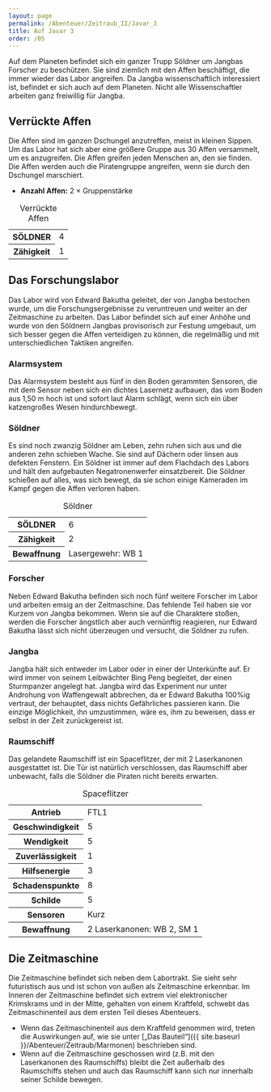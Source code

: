 ```yaml
---
layout: page
permalink: /Abenteuer/Zeitraub_II/Javar_3
title: Auf Javar 3
order: /05
---
```


Auf dem Planeten befindet sich ein ganzer Trupp Söldner um Jangbas Forscher zu beschützen. Sie sind ziemlich mit den Affen beschäftigt, die immer wieder das Labor angreifen. Da Jangba wissenschaftlich interessiert ist, befindet er sich auch auf dem Planeten. Nicht alle Wissenschaftler arbeiten ganz freiwillig für Jangba.

## Verrückte Affen

Die Affen sind im ganzen Dschungel anzutreffen, meist in kleinen Sippen. Um das Labor hat sich aber eine größere Gruppe aus 30 Affen versammelt, um es anzugreifen. Die Affen greifen jeden Menschen an, den sie finden. Die Affen werden auch die Piratengruppe angreifen, wenn sie durch den Dschungel marschiert.

- **Anzahl Affen:** 2 × Gruppenstärke

<table>
<caption>Verrückte Affen</caption>
<tbody>
<tr><th>SÖLDNER</th><td>4</td></tr>
<tr><th>Zähigkeit</th><td>1</td></tr>
</tbody>
</table>

## Das Forschungslabor

Das Labor wird von Edward Bakutha geleitet, der von Jangba bestochen wurde, um die Forschungsergebnisse zu veruntreuen und weiter an der Zeitmaschine zu arbeiten. Das Labor befindet sich auf einer Anhöhe und wurde von den Söldnern Jangbas provisorisch zur Festung umgebaut, um sich besser gegen die Affen verteidigen zu können, die regelmäßig und mit unterschiedlichen Taktiken angreifen.

### Alarmsystem

Das Alarmsystem besteht aus fünf in den Boden gerammten Sensoren, die mit dem Sensor neben sich ein dichtes Lasernetz aufbauen, das vom Boden aus 1,50 m hoch ist und sofort laut Alarm schlägt, wenn sich ein über katzengroßes Wesen hindurchbewegt.

### Söldner

Es sind noch zwanzig Söldner am Leben, zehn ruhen sich aus und die anderen zehn schieben Wache. Sie sind auf Dächern oder linsen aus defekten Fenstern. Ein Söldner ist immer auf dem Flachdach des Labors und hält den aufgebauten Negatronenwerfer einsatzbereit. Die Söldner schießen auf alles, was sich bewegt, da sie schon einige Kameraden im Kampf gegen die Affen verloren haben.

<table>
<caption>Söldner</caption>
<tbody>
<tr><th>SÖLDNER</th><td>6</td></tr>
<tr><th>Zähigkeit</th><td>2</td></tr>
<tr><th>Bewaffnung</th><td>Lasergewehr: WB 1</td></tr>
</tbody>
</table>

### Forscher

Neben Edward Bakutha befinden sich noch fünf weitere Forscher im Labor und arbeiten emsig an der Zeitmaschine. Das fehlende Teil haben sie vor Kurzem von Jangba bekommen. Wenn sie auf die Charaktere stoßen, werden die Forscher ängstlich aber auch vernünftig reagieren, nur Edward Bakutha lässt sich nicht überzeugen und versucht, die Söldner zu rufen.

### Jangba

Jangba hält sich entweder im Labor oder in einer der Unterkünfte auf. Er wird immer von seinem Leibwächter Bing Peng begleitet, der einen Sturmpanzer angelegt hat. Jangba wird das Experiment nur unter Androhung von Waffengewalt abbrechen, da er Edward Bakutha 100%ig vertraut, der behauptet, dass nichts Gefährliches passieren kann. Die einzige Möglichkeit, ihn umzustimmen, wäre es, ihm zu beweisen, dass er selbst in der Zeit zurückgereist ist.

### Raumschiff

Das gelandete Raumschiff ist ein Spaceflitzer, der mit 2 Laserkanonen ausgestattet ist. Die Tür ist natürlich verschlossen, das Raumschiff aber unbewacht, falls die Söldner die Piraten nicht bereits erwarten.

<table>
<caption>Spaceflitzer</caption>
<tbody>
<tr><th>Antrieb</th><td>FTL1</td></tr>
<tr><th>Geschwindigkeit</th><td>5</td></tr>
<tr><th>Wendigkeit</th><td>5</td></tr>
<tr><th>Zuverlässigkeit</th><td>1</td></tr>
<tr><th>Hilfsenergie</th><td>3</td></tr>
<tr><th>Schadenspunkte</th><td>8</td></tr>
<tr><th>Schilde</th><td>5</td></tr>
<tr><th>Sensoren</th><td>Kurz</td></tr>
<tr><th>Bewaffnung</th><td>2 Laserkanonen: WB 2, SM 1</td></tr>
</tbody>
</table>

## Die Zeitmaschine

Die Zeitmaschine befindet sich neben dem Labortrakt. Sie sieht sehr futuristisch aus und ist schon von außen als Zeitmaschine erkennbar. Im Inneren der Zeitmaschine befindet sich extrem viel elektronischer Krimskrams und in der Mitte, gehalten von einem Kraftfeld, schwebt das Zeitmaschinenteil aus dem ersten Teil dieses Abenteuers.

- Wenn das Zeitmaschinenteil aus dem Kraftfeld genommen wird, treten die Auswirkungen auf, wie sie unter [„Das Bauteil“]({{ site.baseurl }}/Abenteuer/Zeitraub/Marmonen) beschrieben sind.
- Wenn auf die Zeitmaschine geschossen wird (z.B. mit den Laserkanonen des Raumschiffs) bleibt die Zeit außerhalb des Raumschiffs stehen und auch das Raumschiff kann sich nur innerhalb seiner Schilde bewegen.
